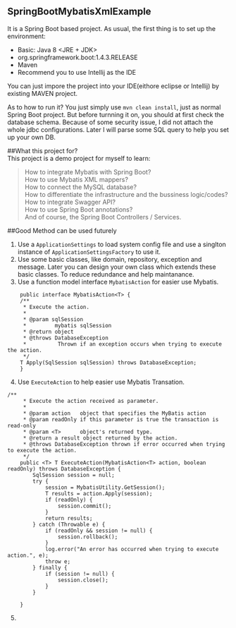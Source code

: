## SpringBootMybatisXmlExample
It is a Spring Boot based project. As usual, the first thing is to set up the environment:  
- Basic: Java 8 <JRE + JDK>  
- org.springframework.boot:1.4.3.RELEASE  
- Maven  
- Recommend you to use Intellij as the IDE  
  
You can just impore the project into your IDE(eithore eclipse or Intellij) by existing MAVEN project.  
  
As to how to run it? You just simply use `mvn clean install`, just as normal Spring Boot project. But before turnning it on, you should at first check the database schema. Because of some security issue, I did not attach the whole jdbc configurations. Later I will parse some  SQL query to help you set up your own DB.  
  
##What this project for?  
This project is a demo project for myself to learn:  
> How to integrate Mybatis with Spring Boot?  
> How to use Mybatis XML mappers?  
> How to connect the MySQL database?  
> How to differentiate the infrastructure and the bussiness logic/codes?  
> How to integrate Swagger API?  
> How to use Spring Boot annotations?  
> And of course, the Spring Boot Controllers / Services.  
  
##Good Method can be used futurely  
1. Use a `ApplicationSettings` to load system config file and use a singlton instance of `ApplicationSettingsFactory` to use it.  
2. Use some basic classes, like domain, repository, exception and message. Later you can design your own class which extends these basic classes. To reduce redundance and help maintanance.  
3. Use a function model interface `MybatisAction` for easier use Mybatis.  
```  
	public interface MybatisAction<T> {
	/**
     * Execute the action.
     *
     * @param sqlSession
     *         mybatis sqlSession
     * @return object
     * @throws DatabaseException
     *          Thrown if an exception occurs when trying to execute the action.
     */
    T Apply(SqlSession sqlSession) throws DatabaseException;  
    }   
```  
4. Use `ExecuteAction` to help easier use Mybatis Transation.  
```  
/**
     * Execute the action received as parameter.
     *
     * @param action   object that specifies the MyBatis action
     * @param readOnly if this parameter is true the transaction is read-only
     * @param <T>      object's returned type.
     * @return a result object returned by the action.
     * @throws DatabaseException thrown if error occurred when trying to execute the action.
     */
    public <T> T ExecuteAction(MybatisAction<T> action, boolean readOnly) throws DatabaseException {
        SqlSession session = null;
        try {
            session = MybatisUtility.GetSession();
            T results = action.Apply(session);
            if (readOnly) {
                session.commit();
            }
            return results;
        } catch (Throwable e) {
            if (readOnly && session != null) {
                session.rollback();
            }
            log.error("An error has occurred when trying to execute action.", e);
            throw e;
        } finally {
            if (session != null) {
                session.close();
            }
        }

    }   
```  
5. 